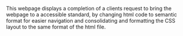 




This webpage displays a completion of a clients request to bring the webpage to a accessible standard, by changing html code to semantic format for easier navigation and consolidating and formatting the CSS layout to the same format of the html file.